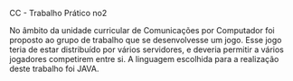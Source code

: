 
CC - Trabalho Prático no2

No âmbito da unidade curricular de Comunicações por Computador foi proposto ao grupo de trabalho que se desenvolvesse um jogo. Esse jogo teria de estar distribuído por vários servidores, e deveria permitir a vários jogadores competirem entre si. A linguagem escolhida para a realização deste trabalho foi JAVA.
